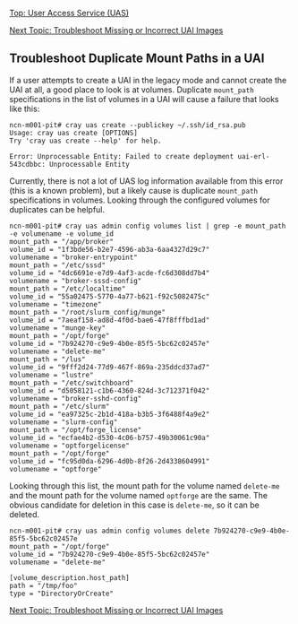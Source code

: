 [Top: User Access Service (UAS)](User_Access_Service_UAS.md)

[Next Topic: Troubleshoot Missing or Incorrect UAI Images](Troubleshoot_Missing_or_Incorrect_UAI_Images.md)

## Troubleshoot Duplicate Mount Paths in a UAI

If a user attempts to create a UAI in the legacy mode and cannot create the UAI at all, a good place to look is at volumes. Duplicate `mount_path` specifications in the list of volumes in a UAI will cause a failure that looks like this:

```
ncn-m001-pit# cray uas create --publickey ~/.ssh/id_rsa.pub
Usage: cray uas create [OPTIONS]
Try 'cray uas create --help' for help.

Error: Unprocessable Entity: Failed to create deployment uai-erl-543cdbbc: Unprocessable Entity
```

Currently, there is not a lot of UAS log information available from this error (this is a known problem), but a likely cause is duplicate `mount_path` specifications in volumes. Looking through the configured volumes for duplicates can be helpful.

```
ncn-m001-pit# cray uas admin config volumes list | grep -e mount_path -e volumename -e volume_id
mount_path = "/app/broker"
volume_id = "1f3bde56-b2e7-4596-ab3a-6aa4327d29c7"
volumename = "broker-entrypoint"
mount_path = "/etc/sssd"
volume_id = "4dc6691e-e7d9-4af3-acde-fc6d308dd7b4"
volumename = "broker-sssd-config"
mount_path = "/etc/localtime"
volume_id = "55a02475-5770-4a77-b621-f92c5082475c"
volumename = "timezone"
mount_path = "/root/slurm_config/munge"
volume_id = "7aeaf158-ad8d-4f0d-bae6-47f8fffbd1ad"
volumename = "munge-key"
mount_path = "/opt/forge"
volume_id = "7b924270-c9e9-4b0e-85f5-5bc62c02457e"
volumename = "delete-me"
mount_path = "/lus"
volume_id = "9fff2d24-77d9-467f-869a-235ddcd37ad7"
volumename = "lustre"
mount_path = "/etc/switchboard"
volume_id = "d5058121-c1b6-4360-824d-3c712371f042"
volumename = "broker-sshd-config"
mount_path = "/etc/slurm"
volume_id = "ea97325c-2b1d-418a-b3b5-3f6488f4a9e2"
volumename = "slurm-config"
mount_path = "/opt/forge_license"
volume_id = "ecfae4b2-d530-4c06-b757-49b30061c90a"
volumename = "optforgelicense"
mount_path = "/opt/forge"
volume_id = "fc95d0da-6296-4d0b-8f26-2d4338604991"
volumename = "optforge"
```

Looking through this list, the mount path for the volume named `delete-me` and the mount path for the volume named `optforge` are the same. The obvious candidate for deletion in this case is `delete-me`, so it can be deleted.

```
ncn-m001-pit# cray uas admin config volumes delete 7b924270-c9e9-4b0e-85f5-5bc62c02457e
mount_path = "/opt/forge"
volume_id = "7b924270-c9e9-4b0e-85f5-5bc62c02457e"
volumename = "delete-me"

[volume_description.host_path]
path = "/tmp/foo"
type = "DirectoryOrCreate"
```

[Next Topic: Troubleshoot Missing or Incorrect UAI Images](Troubleshoot_Missing_or_Incorrect_UAI_Images.md)
